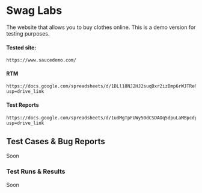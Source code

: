 # Swag Labs
The website that allows you to buy clothes online. This is a demo version for testing purposes. 

#### Tested site:
```
https://www.saucedemo.com/
```

#### RTM
```
https://docs.google.com/spreadsheets/d/1DLl18NJ2HJ2suqBxr2izBmp6rWJTReRF9p1OsJ1bU0I/edit?usp=drive_link
```

#### Test Reports
```
https://docs.google.com/spreadsheets/d/1udMgTpFUWy50dCSDAOq5dpuLaMBpcdptTQnYDLufxag/edit?usp=drive_link
```

## Test Cases & Bug Reports
Soon

### Test Runs & Results
Soon
